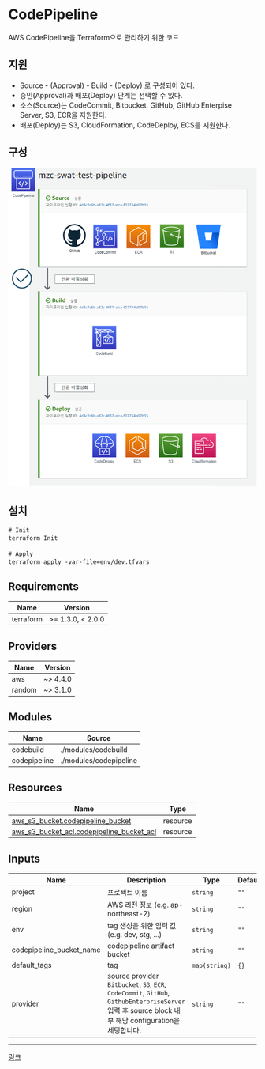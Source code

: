 # CodePipeline
AWS CodePipeline을 Terraform으로 관리하기 위한 코드

## 지원
- Source - (Approval) - Build - (Deploy) 로 구성되어 있다.  
- 승인(Approval)과 배포(Deploy) 단계는 선택할 수 있다.   
- 소스(Source)는 CodeCommit, Bitbucket, GitHub, GitHub Enterpise Server, S3, ECR을 지원한다.   
- 배포(Deploy)는 S3, CloudFormation, CodeDeploy, ECS를 지원한다.  

## 구성

![Pipeline](images/Terraform_Codepipeline.png)

## 설치
```
# Init
terraform Init 

# Apply
terraform apply -var-file=env/dev.tfvars
```

## Requirements

| Name | Version |
|------|---------|
| terraform | >= 1.3.0, < 2.0.0 |

## Providers

| Name | Version |
|------|---------|
| aws | ~> 4.4.0 |
| random | ~> 3.1.0 |

## Modules

| Name | Source |
|------|--------|
| codebuild | ./modules/codebuild |
| codepipeline | ./modules/codepipeline |

## Resources

| Name | Type |
|------|------|
| [aws_s3_bucket.codepipeline_bucket](https://registry.terraform.io/providers/hashicorp/aws/latest/docs/resources/s3_bucket) | resource |
| [aws_s3_bucket_acl.codepipeline_bucket_acl](https://registry.terraform.io/providers/hashicorp/aws/latest/docs/resources/s3_bucket_acl) | resource |


## Inputs
| Name | Description | Type | Default | Required |
|------|-------------|------|---------|:--------:|
| project | 프로젝트 이름 | `string` | `""` | yes |
| region | AWS 리전 정보 (e.g. ap-northeast-2) | `string` | `""` | yes |
| env | tag 생성을 위한 입력 값 (e.g. dev, stg, ...) | `string` | `""` | yes |
| codepipeline_bucket_name | codepipeline artifact bucket | `string` | `""` | yes |
| default_tags | tag | `map(string)` | `{}` | no |
| provider | source provider `Bitbucket`, `S3`, `ECR`, `CodeCommit`, `GitHub`, `GithubEnterpriseServer` 입력 후 source block 내부 해당 configuration을 세팅합니다. | `string` | `""` | yes |

---
[링크](https://docs.aws.amazon.com/codepipeline/latest/userguide/action-reference.html)

